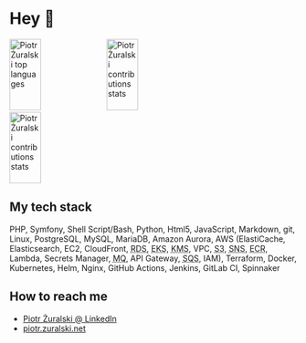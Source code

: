 # Hey <span aria-label="waving hand" alt="waving hand">👋</span>

<a href="#"><img src="https://github-readme-stats.vercel.app/api/top-langs/?username=piotr-zuralski&layout=compact&theme=dark" alt="Piotr Żuralski top languages" height="125px" width="33%" /></a> <a href="#"><img src="https://github-readme-stats.vercel.app/api?username=piotr-zuralski&show_icons=true&theme=gotham" alt="Piotr Żuralski contributions stats" height="125px" width="33%" /></a> <a href="#"><img src="https://github-readme-streak-stats.herokuapp.com/?user=piotr-zuralski&theme=dark" alt="Piotr Żuralski contributions stats" height="125px" width="33%" /></a>

## My tech stack

PHP, Symfony, Shell Script/Bash, Python, Html5, JavaScript, Markdown, git, Linux, PostgreSQL, MySQL, MariaDB, Amazon Aurora, AWS (ElastiCache, Elasticsearch, EC2, CloudFront, <abbr title="Relational Database Service">RDS</abbr>, <abbr title="Elastic Kubernetes Service">EKS</abbr>, <abbr title="Key Management Service">KMS</abbr>, VPC, <abbr title="Simple Storage Service">S3</abbr>, <abbr title="Simple Notification Service">SNS</abbr>, <abbr title="Elastic Container Registry">ECR</abbr>, Lambda, Secrets Manager, <abbr title="Message Queue broker">MQ</abbr>, API Gateway, <abbr title="Simple Queue Service">SQS</abbr>, IAM), Terraform, Docker, Kubernetes, Helm, Nginx, GitHub Actions, Jenkins, GitLab CI, Spinnaker

## How to reach me

- [Piotr Żuralski @ LinkedIn](https://www.linkedin.com/in/piotrzuralski/)
- [piotr.zuralski.net](https://piotr.zuralski.net)
